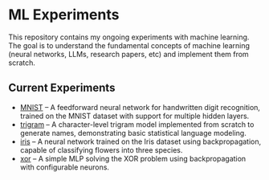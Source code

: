 # ML Experiments

This repository contains my ongoing experiments with machine learning. The goal is to understand the fundamental concepts of machine learning (neural networks, LLMs, research papers, etc) and implement them from scratch.

## Current Experiments

- [MNIST](/MNIST) – A feedforward neural network for handwritten digit recognition, trained on the MNIST dataset with support for multiple hidden layers.
- [trigram](/trigram) – A character-level trigram model implemented from scratch to generate names, demonstrating basic statistical language modeling.
- [iris](/iris) – A neural network trained on the Iris dataset using backpropagation, capable of classifying flowers into three species.
- [xor](/xor) – A simple MLP solving the XOR problem using backpropagation with configurable neurons.
